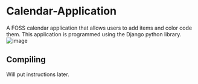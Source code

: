 # Calendar-Application
A FOSS calendar application that allows users to add items and color code them. This application is programmed using the Django python library.
![image](https://github.com/user-attachments/assets/dd9abb30-2ac9-4f43-8e26-9f0f7a55e210)


## Compiling
Will put instructions later.
